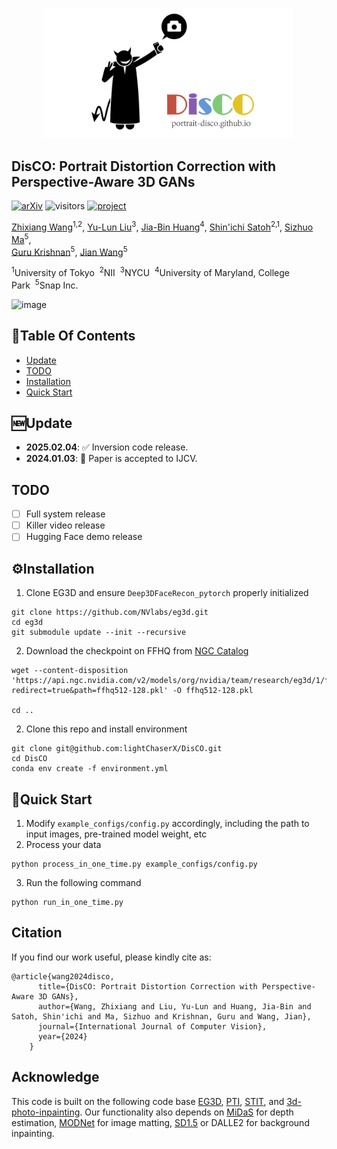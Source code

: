 <p align="center">
    <img src="assets/disco_logo.png" width="400">
</p>


## DisCO: Portrait Distortion Correction with Perspective-Aware 3D GANs


[![arXiv](https://img.shields.io/badge/arXiv-2302.12253-b31b1b.svg)](https://arxiv.org/abs/2302.12253) ![visitors](https://visitor-badge.laobi.icu/badge?page_id=lightChaserX/DisCO) [![project](https://img.shields.io/badge/project-page-8A2BE2)](https://portrait-disco.github.io/)



[Zhixiang Wang](https://lightchaserx.github.io/)<sup>1,2</sup>, [Yu-Lun Liu](https://yulunalexliu.github.io/)<sup>3</sup>, [Jia-Bin Huang](https://jbhuang0604.github.io/)<sup>4</sup>, [Shin'ichi Satoh](http://research.nii.ac.jp/~satoh/index.html)<sup>2,1</sup>, [Sizhuo Ma](https://sizhuoma.netlify.app/)<sup>5</sup>,   
[Guru Krishnan](https://research.snap.com/team/team-member.html#guru-krishnan)<sup>5</sup>, [Jian Wang](https://jianwang-cmu.github.io/)<sup>5</sup>

<sup>1</sup>University of Tokyo&nbsp;&nbsp;<sup>2</sup>NII&nbsp;&nbsp;<sup>3</sup>NYCU&nbsp;&nbsp;<sup>4</sup>University of Maryland, College Park&nbsp;&nbsp;<sup>5</sup>Snap Inc. 

<img width="667" alt="image" src="https://github.com/lightChaserX/DisCO/assets/11884079/69cc113e-5e9d-48d2-8a3c-d89f4ee65fc3">



## :book:Table Of Contents

- [Update](#update)
- [TODO](#todo)
- [Installation](#installation)
- [Quick Start](#quick_start)

## <a name="update"></a>:new:Update

- **2025.02.04**: ✅ Inversion code release.
- **2024.01.03**: 🚀 Paper is accepted to IJCV.

## <a name="todo"></a>TODO

- [ ] Full system release
- [ ] Killer video release
- [ ] Hugging Face demo release 

## <a name="installation"></a>:gear:Installation

1. Clone EG3D and ensure `Deep3DFaceRecon_pytorch` properly initialized
```shell
git clone https://github.com/NVlabs/eg3d.git
cd eg3d
git submodule update --init --recursive
```

2. Download the checkpoint on FFHQ from <a href="https://catalog.ngc.nvidia.com/orgs/nvidia/teams/research/models/eg3d">NGC Catalog</a>
```shell
wget --content-disposition 'https://api.ngc.nvidia.com/v2/models/org/nvidia/team/research/eg3d/1/files?redirect=true&path=ffhq512-128.pkl' -O ffhq512-128.pkl

cd ..
```

2. Clone this repo and install environment
```shell
git clone git@github.com:lightChaserX/DisCO.git
cd DisCO
conda env create -f environment.yml
```



## <a name="quick_start"></a>:flight_departure:Quick Start

1. Modify `example_configs/config.py` accordingly, including the path to input images, pre-trained model weight, etc
2. Process your data
```
python process_in_one_time.py example_configs/config.py
```
3. Run the following command
```
python run_in_one_time.py
```

## Citation

If you find our work useful, please kindly cite as:
```
@article{wang2024disco,
      title={DisCO: Portrait Distortion Correction with Perspective-Aware 3D GANs},
      author={Wang, Zhixiang and Liu, Yu-Lun and Huang, Jia-Bin and Satoh, Shin'ichi and Ma, Sizhuo and Krishnan, Guru and Wang, Jian},
      journal={International Journal of Computer Vision},
      year={2024}
    }
```


## Acknowledge
This code is built on the following code base <a href='https://github.com/NVlabs/eg3d'>EG3D</a>, <a href='https://github.com/danielroich/PTI'>PTI</a>,  <a href='https://github.com/rotemtzaban/STIT'>STIT</a>, and <a href="https://github.com/vt-vl-lab/3d-photo-inpainting">3d-photo-inpainting</a>. Our functionality also depends on <a href="https://github.com/isl-org/MiDaS">MiDaS</a> for depth estimation, <a href="https://github.com/ZHKKKe/MODNet">MODNet</a> for image matting, <a href="https://github.com/CompVis/stable-diffusion">SD1.5</a> or DALLE2 for background inpainting. 
